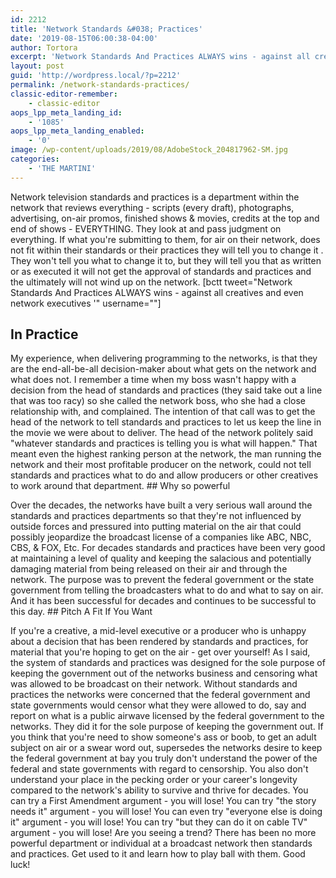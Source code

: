 ```yaml
---
id: 2212
title: 'Network Standards &#038; Practices'
date: '2019-08-15T06:00:38-04:00'
author: Tortora
excerpt: 'Network Standards And Practices ALWAYS wins - against all creatives and even network executives'
layout: post
guid: 'http://wordpress.local/?p=2212'
permalink: /network-standards-practices/
classic-editor-remember:
    - classic-editor
aops_lpp_meta_landing_id:
    - '1085'
aops_lpp_meta_landing_enabled:
    - '0'
image: /wp-content/uploads/2019/08/AdobeStock_204817962-SM.jpg
categories:
    - 'THE MARTINI'
---
```


Network television standards and practices is a department within the network that reviews everything - scripts (every draft), photographs, advertising, on-air promos, finished shows &amp; movies, credits at the top and end of shows - EVERYTHING. They look at and pass judgment on everything. If what you're submitting to them, for air on their network, does not fit within their standards or their practices they will tell you to change it . They won't tell you what to change it to, but they will tell you that as written or as executed it will not get the approval of standards and practices and the ultimately will not wind up on the network. \[bctt tweet="Network Standards And Practices ALWAYS wins - against all creatives and even network executives '" username=""\]

## In Practice

 My experience, when delivering programming to the networks, is that they are the end-all-be-all decision-maker about what gets on the network and what does not. I remember a time when my boss wasn't happy with a decision from the head of standards and practices (they said take out a line that was too racy) so she called the network boss, who she had a close relationship with, and complained. The intention of that call was to get the head of the network to tell standards and practices to let us keep the line in the movie we were about to deliver. The head of the network politely said "whatever standards and practices is telling you is what will happen." That meant even the highest ranking person at the network, the man running the network and their most profitable producer on the network, could not tell standards and practices what to do and allow producers or other creatives to work around that department. ## Why so powerful

 Over the decades, the networks have built a very serious wall around the standards and practices departments so that they're not influenced by outside forces and pressured into putting material on the air that could possibly jeopardize the broadcast license of a companies like ABC, NBC, CBS, &amp; FOX, Etc. For decades standards and practices have been very good at maintaining a level of quality and keeping the salacious and potentially damaging material from being released on their air and through the network. The purpose was to prevent the federal government or the state government from telling the broadcasters what to do and what to say on air. And it has been successful for decades and continues to be successful to this day. ## Pitch A Fit If You Want

 If you're a creative, a mid-level executive or a producer who is unhappy about a decision that has been rendered by standards and practices, for material that you're hoping to get on the air - get over yourself! As I said, the system of standards and practices was designed for the sole purpose of keeping the government out of the networks business and censoring what was allowed to be broadcast on their network. Without standards and practices the networks were concerned that the federal government and state governments would censor what they were allowed to do, say and report on what is a public airwave licensed by the federal government to the networks. They did it for the sole purpose of keeping the government out. If you think that you're need to show someone's ass or boob, to get an adult subject on air or a swear word out, supersedes the networks desire to keep the federal government at bay you truly don't understand the power of the federal and state governments with regard to censorship. You also don't understand your place in the pecking order or your career's longevity compared to the network's ability to survive and thrive for decades. You can try a First Amendment argument - you will lose! You can try "the story needs it" argument - you will lose! You can even try "everyone else is doing it" argument - you will lose! You can try "but they can do it on cable TV" argument - you will lose! Are you seeing a trend? There has been no more powerful department or individual at a broadcast network then standards and practices. Get used to it and learn how to play ball with them. Good luck!